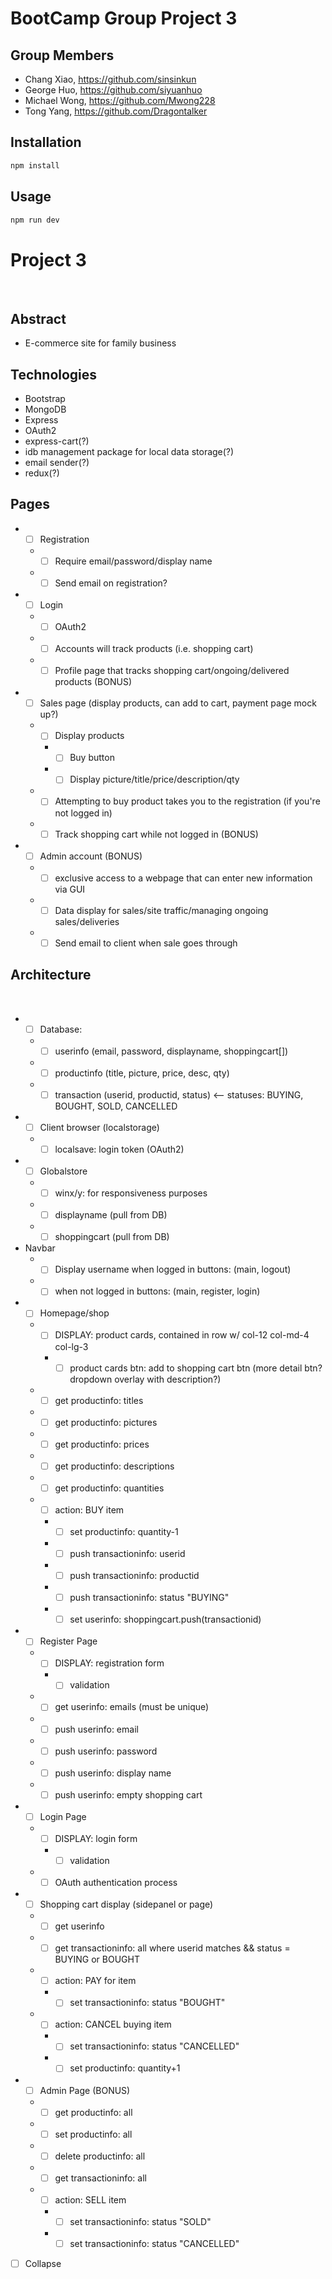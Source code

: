 # BootCamp Group Project 3

## Group Members
* Chang Xiao, https://github.com/sinsinkun
* George Huo, https://github.com/siyuanhuo
* Michael Wong, https://github.com/Mwong228
* Tong Yang, https://github.com/Dragontalker

## Installation
```bash
npm install
```

## Usage
```bash
npm run dev
```

# Project 3
​
## Abstract
* E-commerce site for family business
​
## Technologies
* Bootstrap
* MongoDB
* Express
* OAuth2
​
* express-cart(?)
* idb management package for local data storage(?)
* email sender(?)
* redux(?)
​
## Pages
* -[ ] Registration
  * -[ ] Require email/password/display name
  * -[ ] Send email on registration?
​
* -[ ] Login
  * -[ ] OAuth2
  * -[ ] Accounts will track products (i.e. shopping cart)
  * -[ ] Profile page that tracks shopping cart/ongoing/delivered products (BONUS)
​
* -[ ] Sales page (display products, can add to cart, payment page mock up?)
  * -[ ] Display products
    * -[ ] Buy button
    * -[ ] Display picture/title/price/description/qty
  * -[ ] Attempting to buy product takes you to the registration (if you're not logged in)
  * -[ ] Track shopping cart while not logged in (BONUS)
​
* -[ ] Admin account (BONUS)
  * -[ ] exclusive access to a webpage that can enter new information via GUI
  * -[ ] Data display for sales/site traffic/managing ongoing sales/deliveries
  * -[ ] Send email to client when sale goes through
​
## Architecture
​
* -[ ] Database:
  * -[ ] userinfo (email, password, displayname, shoppingcart[])
  * -[ ] productinfo (title, picture, price, desc, qty)
  * -[ ] transaction (userid, productid, status) <-- statuses: BUYING, BOUGHT, SOLD, CANCELLED
​
* -[ ] Client browser (localstorage)
  * -[ ] localsave: login token (OAuth2)
​
* -[ ] Globalstore
  * -[ ] winx/y: for responsiveness purposes
  * -[ ] displayname (pull from DB)
  * -[ ] shoppingcart (pull from DB)
​
* Navbar
  * -[ ] Display username when logged in buttons: (main, logout)
  * -[ ] when not logged in buttons: (main, register, login)
​
* -[ ] Homepage/shop
  * -[ ] DISPLAY: product cards, contained in row w/ col-12 col-md-4 col-lg-3
    * -[ ] product cards btn: add to shopping cart btn (more detail btn? dropdown overlay with description?)
  * -[ ] get productinfo: titles
  * -[ ] get productinfo: pictures
  * -[ ] get productinfo: prices
  * -[ ] get productinfo: descriptions
  * -[ ] get productinfo: quantities
  * -[ ] action: BUY item
    * -[ ] set productinfo: quantity-1
    * -[ ] push transactioninfo: userid
    * -[ ] push transactioninfo: productid
    * -[ ] push transactioninfo: status "BUYING"
    * -[ ] set userinfo: shoppingcart.push(transactionid)
​
* -[ ] Register Page
  * -[ ] DISPLAY: registration form
    * -[ ] validation
  * -[ ] get userinfo: emails (must be unique)
  * -[ ] push userinfo: email
  * -[ ] push userinfo: password
  * -[ ] push userinfo: display name
  * -[ ] push userinfo: empty shopping cart
​
* -[ ] Login Page
  * -[ ] DISPLAY: login form
    * -[ ] validation
  * -[ ] OAuth authentication process
​
* -[ ] Shopping cart display (sidepanel or page)
  * -[ ] get userinfo
  * -[ ] get transactioninfo: all where userid matches && status = BUYING or BOUGHT
  * -[ ] action: PAY for item
    * -[ ] set transactioninfo: status "BOUGHT"
  * -[ ] action: CANCEL buying item
    * -[ ] set transactioninfo: status "CANCELLED"
    * -[ ] set productinfo: quantity+1
​
* -[ ] Admin Page (BONUS)
  * -[ ] get productinfo: all
  * -[ ] set productinfo: all
  * -[ ] delete productinfo: all
  * -[ ] get transactioninfo: all
  * -[ ] action: SELL item
    * -[ ] set transactioninfo: status "SOLD"
    * -[ ] set transactioninfo: status "CANCELLED"
-[ ] Collapse



 